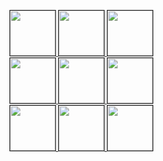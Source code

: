 <a href="https://tic-tac-toe-readme.rrobomonk.workers.dev/api/click?u=8bcfbb227966d44b3448645ed9ec562dbf76c2c0081143f8b043645b4b8f42bf&i=0&r=https%3A%2F%2Fgithub.com%2Frobo-monk%2F"> <img src="https://tic-tac-toe-readme.rrobomonk.workers.dev/api/cell.svg?u=8bcfbb227966d44b3448645ed9ec562dbf76c2c0081143f8b043645b4b8f42bf&i=0&r=https%3A%2F%2Fgithub.com%2Frobo-monk%2F" style='width: 80px; height: 80px; border: 1px solid black;'> </a> <a href="https://tic-tac-toe-readme.rrobomonk.workers.dev/api/click?u=8bcfbb227966d44b3448645ed9ec562dbf76c2c0081143f8b043645b4b8f42bf&i=1&r=https%3A%2F%2Fgithub.com%2Frobo-monk%2F"> <img src="https://tic-tac-toe-readme.rrobomonk.workers.dev/api/cell.svg?u=8bcfbb227966d44b3448645ed9ec562dbf76c2c0081143f8b043645b4b8f42bf&i=1&r=https%3A%2F%2Fgithub.com%2Frobo-monk%2F" style='width: 80px; height: 80px; border: 1px solid black;'> </a> <a href="https://tic-tac-toe-readme.rrobomonk.workers.dev/api/click?u=8bcfbb227966d44b3448645ed9ec562dbf76c2c0081143f8b043645b4b8f42bf&i=2&r=https%3A%2F%2Fgithub.com%2Frobo-monk%2F"> <img src="https://tic-tac-toe-readme.rrobomonk.workers.dev/api/cell.svg?u=8bcfbb227966d44b3448645ed9ec562dbf76c2c0081143f8b043645b4b8f42bf&i=2&r=https%3A%2F%2Fgithub.com%2Frobo-monk%2F" style='width: 80px; height: 80px; border: 1px solid black;'> </a> <br> <a href="https://tic-tac-toe-readme.rrobomonk.workers.dev/api/click?u=8bcfbb227966d44b3448645ed9ec562dbf76c2c0081143f8b043645b4b8f42bf&i=3&r=https%3A%2F%2Fgithub.com%2Frobo-monk%2F"> <img src="https://tic-tac-toe-readme.rrobomonk.workers.dev/api/cell.svg?u=8bcfbb227966d44b3448645ed9ec562dbf76c2c0081143f8b043645b4b8f42bf&i=3&r=https%3A%2F%2Fgithub.com%2Frobo-monk%2F" style='width: 80px; height: 80px; border: 1px solid black;'> </a> <a href="https://tic-tac-toe-readme.rrobomonk.workers.dev/api/click?u=8bcfbb227966d44b3448645ed9ec562dbf76c2c0081143f8b043645b4b8f42bf&i=4&r=https%3A%2F%2Fgithub.com%2Frobo-monk%2F"> <img src="https://tic-tac-toe-readme.rrobomonk.workers.dev/api/cell.svg?u=8bcfbb227966d44b3448645ed9ec562dbf76c2c0081143f8b043645b4b8f42bf&i=4&r=https%3A%2F%2Fgithub.com%2Frobo-monk%2F" style='width: 80px; height: 80px; border: 1px solid black;'> </a> <a href="https://tic-tac-toe-readme.rrobomonk.workers.dev/api/click?u=8bcfbb227966d44b3448645ed9ec562dbf76c2c0081143f8b043645b4b8f42bf&i=5&r=https%3A%2F%2Fgithub.com%2Frobo-monk%2F"> <img src="https://tic-tac-toe-readme.rrobomonk.workers.dev/api/cell.svg?u=8bcfbb227966d44b3448645ed9ec562dbf76c2c0081143f8b043645b4b8f42bf&i=5&r=https%3A%2F%2Fgithub.com%2Frobo-monk%2F" style='width: 80px; height: 80px; border: 1px solid black;'> </a> <br> <a href="https://tic-tac-toe-readme.rrobomonk.workers.dev/api/click?u=8bcfbb227966d44b3448645ed9ec562dbf76c2c0081143f8b043645b4b8f42bf&i=6&r=https%3A%2F%2Fgithub.com%2Frobo-monk%2F"> <img src="https://tic-tac-toe-readme.rrobomonk.workers.dev/api/cell.svg?u=8bcfbb227966d44b3448645ed9ec562dbf76c2c0081143f8b043645b4b8f42bf&i=6&r=https%3A%2F%2Fgithub.com%2Frobo-monk%2F" style='width: 80px; height: 80px; border: 1px solid black;'> </a> <a href="https://tic-tac-toe-readme.rrobomonk.workers.dev/api/click?u=8bcfbb227966d44b3448645ed9ec562dbf76c2c0081143f8b043645b4b8f42bf&i=7&r=https%3A%2F%2Fgithub.com%2Frobo-monk%2F"> <img src="https://tic-tac-toe-readme.rrobomonk.workers.dev/api/cell.svg?u=8bcfbb227966d44b3448645ed9ec562dbf76c2c0081143f8b043645b4b8f42bf&i=7&r=https%3A%2F%2Fgithub.com%2Frobo-monk%2F" style='width: 80px; height: 80px; border: 1px solid black;'> </a> <a href="https://tic-tac-toe-readme.rrobomonk.workers.dev/api/click?u=8bcfbb227966d44b3448645ed9ec562dbf76c2c0081143f8b043645b4b8f42bf&i=8&r=https%3A%2F%2Fgithub.com%2Frobo-monk%2F"> <img src="https://tic-tac-toe-readme.rrobomonk.workers.dev/api/cell.svg?u=8bcfbb227966d44b3448645ed9ec562dbf76c2c0081143f8b043645b4b8f42bf&i=8&r=https%3A%2F%2Fgithub.com%2Frobo-monk%2F" style='width: 80px; height: 80px; border: 1px solid black;'> </a>
